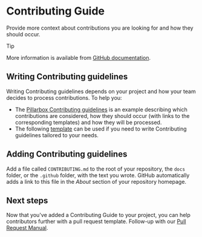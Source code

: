 # Contributing Guide

Provide more context about contributions you are looking for and how they should occur.

> [!TIP]
> More information is available from [GitHub documentation][github-documentation].

## Writing Contributing guidelines

Writing Contributing guidelines depends on your project and how your team decides to process
contributions. To help you:

- The [Pillarbox Contributing guidelines][pillarbox-contributing] is an example describing which
  contributions are considered, how they should occur (with links to the corresponding templates)
  and how they will be processed.
- The following [template][contributing-template] can be used if you need to write Contributing
  guidelines tailored to your needs.

## Adding Contributing guidelines

Add a file called `CONTRIBUTING.md` to the root of your repository, the `docs` folder, or
the `.github` folder, with the text you wrote. GitHub automatically adds a link to this file in the
_About_ section of your repository homepage.

## Next steps

Now that you've added a Contributing Guide to your project, you can help contributors further with
a pull request template. Follow-up with our [Pull Request Manual][pr-guide].

[github-documentation]: https://docs.github.com/en/communities/setting-up-your-project-for-healthy-contributions/setting-guidelines-for-repository-contributors
[pillarbox-contributing]: https://github.com/SRGSSR/pillarbox-apple/blob/main/docs/CONTRIBUTING.md
[contributing-template]: https://github.com/nayafia/contributing-template
[pr-guide]: ./PULL_REQUEST_GUIDE
